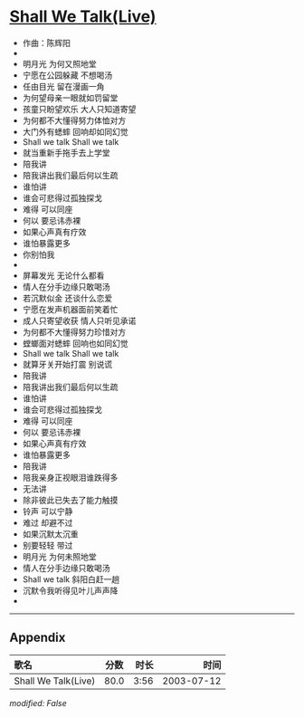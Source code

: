 # [Shall We Talk(Live)](https://music.163.com/song?id=31234183)

* 作曲：陈辉阳
* 
* 明月光 为何又照地堂
* 宁愿在公园躲藏 不想喝汤
* 任由目光 留在漫画一角
* 为何望母亲一眼就如罚留堂
* 孩童只盼望欢乐 大人只知道寄望
* 为何都不大懂得努力体恤对方
* 大门外有蟋蟀 回响却如同幻觉
* Shall we talk Shall we talk
* 就当重新手拖手去上学堂
* 陪我讲
* 陪我讲出我们最后何以生疏
* 谁怕讲
* 谁会可悲得过孤独探戈
* 难得 可以同座
* 何以 要忌讳赤裸
* 如果心声真有疗效
* 谁怕暴露更多
* 你别怕我
* 
* 屏幕发光 无论什么都看
* 情人在分手边缘只敢喝汤
* 若沉默似金 还谈什么恋爱
* 宁愿在发声机器面前笑着忙
* 成人只寄望收获 情人只听见承诺
* 为何都不大懂得努力珍惜对方
* 螳螂面对蟋蟀 回响也如同幻觉
* Shall we talk Shall we talk
* 就算牙关开始打震 别说谎
* 陪我讲
* 陪我讲出我们最后何以生疏
* 谁怕讲
* 谁会可悲得过孤独探戈
* 难得 可以同座
* 何以 要忌讳赤裸
* 如果心声真有疗效
* 谁怕暴露更多
* 陪我讲
* 陪我亲身正视眼泪谁跌得多
* 无法讲
* 除非彼此已失去了能力触摸
* 铃声 可以宁静
* 难过 却避不过
* 如果沉默太沉重
* 别要轻轻 带过
* 明月光 为何未照地堂
* 情人在分手边缘只敢喝汤
* Shall we talk 斜阳白赶一趟
* 沉默令我听得见叶儿声声降
* 


---

## Appendix

|歌名|分数|时长|时间|
|:---|:---:|---:|---:|
|Shall We Talk(Live)|80.0|3:56|2003-07-12

*modified: False*